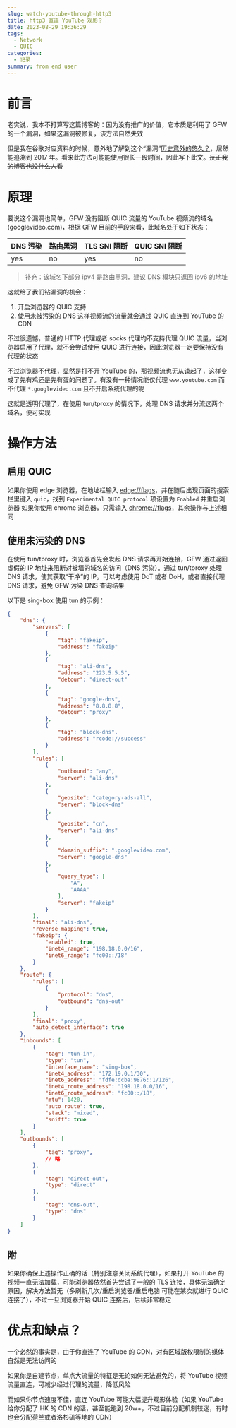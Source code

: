 ```yaml
---
slug: watch-youtube-through-http3
title: http3 直连 YouTube 观影？
date: 2023-08-29 19:36:29
tags:
  - Network
  - QUIC
categories: 
  - 记录
summary: from end user
---
```

# 前言
老实说，我本不打算写这篇博客的：因为没有推广的价值，它本质是利用了 GFW 的一个漏洞，如果这漏洞被修复，该方法自然失效

但是我在谷歌对应资料的时候，意外地了解到这个“漏洞”[历史意外的悠久？](https://www.v2ex.com/t/370189?p=1)，居然能追溯到 2017 年。看来此方法可能能使用很长一段时间，因此写下此文。~~反正我的博客也没什么人看~~
# 原理
要说这个漏洞也简单，GFW 没有阻断 QUIC 流量的 YouTube 视频流的域名(googlevideo.com)，根据 GFW 目前的手段来看，此域名处于如下状态：

| DNS 污染 | 路由黑洞 | TLS SNI 阻断 | QUIC SNI 阻断 |
| -------- | -------- | ------------ | ------------- |
| yes      | no       | yes          | no            |

> 补充：该域名下部分 ipv4 是路由黑洞，建议 DNS 模块只返回 ipv6 的地址

这就给了我们钻漏洞的机会：
1. 开启浏览器的 QUIC 支持
2. 使用未被污染的 DNS
这样视频流的流量就会通过 QUIC 直连到 YouTube 的 CDN

不过很遗憾，普通的 HTTP 代理或者 socks 代理均不支持代理 QUIC 流量，当浏览器启用了代理，就不会尝试使用 QUIC 进行连接，因此浏览器一定要保持没有代理的状态

不过浏览器不代理，显然是打不开 YouTube 的，那视频流也无从谈起了，这样变成了先有鸡还是先有蛋的问题了。有没有一种情况能仅代理 `www.youtube.com` 而不代理 `*.googlevideo.com` 且不开启系统代理的呢

这就是透明代理了，在使用 tun/tproxy 的情况下，处理 DNS 请求并分流这两个域名，便可实现
# 操作方法
## 启用 QUIC
如果你使用 edge 浏览器，在地址栏输入 [edge://flags](edge://flags)，并在随后出现页面的搜索栏里键入 `quic`，找到 `Experimental QUIC protocol` 项设置为 `Enabled` 并重启浏览器
如果你使用 chrome 浏览器，只需输入 [chrome://flags](chrome://flags)，其余操作与上述相同
## 使用未污染的 DNS
在使用 tun/tproxy 时，浏览器首先会发起 DNS 请求再开始连接，GFW 通过返回虚假的 IP 地址来阻断对被墙的域名的访问（DNS 污染）。通过 tun/tproxy 处理 DNS 请求，使其获取“干净”的 IP。可以考虑使用 DoT 或者 DoH，或者直接代理 DNS 请求，避免 GFW 污染 DNS 查询结果

以下是 sing-box 使用 tun 的示例：
```json
{
    "dns": {
        "servers": [
            {
                "tag": "fakeip",
                "address": "fakeip"
            },
            {
                "tag": "ali-dns",
                "address": "223.5.5.5",
                "detour": "direct-out"
            },
            {
                "tag": "google-dns",
                "address": "8.8.8.8",
                "detour": "proxy"
            },
            {
                "tag": "block-dns",
                "address": "rcode://success"
            }
        ],
        "rules": [
            {
                "outbound": "any",
                "server": "ali-dns"
            },
            {
                "geosite": "category-ads-all",
                "server": "block-dns"
            },
            {
                "geosite": "cn",
                "server": "ali-dns"
            },
            {
                "domain_suffix": ".googlevideo.com",
                "server": "google-dns"
            },
            {
                "query_type": [
                    "A",
                    "AAAA"
                ],
                "server": "fakeip"
            }
        ],
        "final": "ali-dns",
        "reverse_mapping": true,
        "fakeip": {
            "enabled": true,
            "inet4_range": "198.18.0.0/16",
            "inet6_range": "fc00::/18"
        }
    },
    "route": {
        "rules": [
            {
                "protocol": "dns",
                "outbound": "dns-out"
            }
        ],
        "final": "proxy",
        "auto_detect_interface": true
    },
    "inbounds": [
        {
            "tag": "tun-in",
            "type": "tun",
            "interface_name": "sing-box",
            "inet4_address": "172.19.0.1/30",
            "inet6_address": "fdfe:dcba:9876::1/126",
            "inet4_route_address": "198.18.0.0/16",
            "inet6_route_address": "fc00::/18",
            "mtu": 1420,
            "auto_route": true,
            "stack": "mixed",
            "sniff": true
        }
    ],
    "outbounds": [
        {
            "tag": "proxy",
            // 略
        },
        {
            "tag": "direct-out",
            "type": "direct"
        },
        {
            "tag": "dns-out",
            "type": "dns"
        }
    ]
}
```

## 附
如果你确保上述操作正确的话（特别注意关闭系统代理），如果打开 YouTube 的视频一直无法加载，可能浏览器依然首先尝试了一般的 TLS 连接，具体无法确定原因，解决方法暂无（多刷新几次/重启浏览器/重启电脑 可能在某次就进行 QUIC 连接了），不过一旦浏览器开始 QUIC 连接后，后续非常稳定

# 优点和缺点？
一个必然的事实是，由于你直连了 YouTube 的 CDN，对有区域版权限制的媒体自然是无法访问的

如果你是自建节点，单点大流量的特征是无论如何无法避免的，将 YouTube 视频流量直连，可减少经过代理的流量，降低风险

而如果你节点速度不佳，直连 YouTube 可能大幅提升观影体验（如果 YouTube 给你分配了 HK 的 CDN 的话，甚至能跑到 20w+，不过目前分配机制较迷，有时也会分配荷兰或者洛杉矶等地的 CDN） 